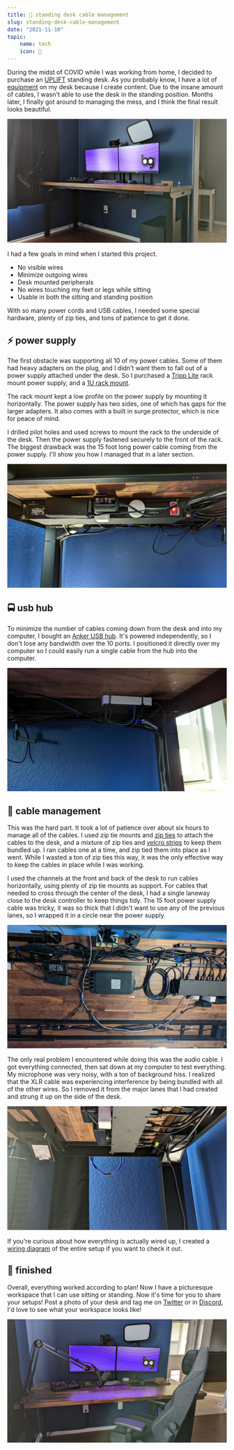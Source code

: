 ```yaml
---
title: 🔌 standing desk cable management
slug: standing-desk-cable-management
date: "2021-11-10"
topic:
    name: tech
    icon: 🔌
---
```


During the midst of COVID while I was working from home, I decided to purchase an [UPLIFT][uplift] standing desk. As you probably know, I have a lot of [equipment][uses] on my desk because I create content. Due to the insane amount of cables, I wasn't able to use the desk in the standing position. Months later, I finally got around to managing the mess, and I think the final result looks beautiful.

![desk][desk]

I had a few goals in mind when I started this project.

-   No visible wires
-   Minimize outgoing wires
-   Desk mounted peripherals
-   No wires touching my feet or legs while sitting
-   Usable in both the sitting and standing position

With so many power cords and USB cables, I needed some special hardware, plenty of zip ties, and tons of patience to get it done.

## ⚡ power supply

The first obstacle was supporting all 10 of my power cables. Some of them had heavy adapters on the plug, and I didn't want them to fall out of a power supply attached under the desk. So I purchased a [Tripp Lite][tripp-lite] rack mount power supply, and a [1U rack mount][rack-mount].

The rack mount kept a low profile on the power supply by mounting it horizontally. The power supply has two sides, one of which has gaps for the larger adapters. It also comes with a built in surge protector, which is nice for peace of mind.

I drilled pilot holes and used screws to mount the rack to the underside of the desk. Then the power supply fastened securely to the front of the rack. The biggest drawback was the 15 foot long power cable coming from the power supply. I'll show you how I managed that in a later section.

![power][power]

## 🚍 usb hub

To minimize the number of cables coming down from the desk and into my computer, I bought an [Anker USB hub][anker]. It's powered independently, so I don't lose any bandwidth over the 10 ports. I positioned it directly over my computer so I could easily run a single cable from the hub into the computer.

![usb][usb]

## 🔌 cable management

This was the hard part. It took a lot of patience over about six hours to manage all of the cables. I used zip tie mounts and [zip ties][zip-ties] to attach the cables to the desk, and a mixture of zip ties and [velcro strips][velcro-strips] to keep them bundled up. I ran cables one at a time, and zip tied them into place as I went. While I wasted a ton of zip ties this way, it was the only effective way to keep the cables in place while I was working.

I used the channels at the front and back of the desk to run cables horizontally, using plenty of zip tie mounts as support. For cables that needed to cross through the center of the desk, I had a single laneway close to the desk controller to keep things tidy. The 15 foot power supply cable was tricky, it was so thick that I didn't want to use any of the previous lanes, so I wrapped it in a circle near the power supply.

![cables][cables]

The only real problem I encountered while doing this was the audio cable. I got everything connected, then sat down at my computer to test everything. My microphone was very noisy, with a ton of background hiss. I realized that the XLR cable was experiencing interference by being bundled with all of the other wires. So I removed it from the major lanes that I had created and strung it up on the side of the desk.

![audio][audio]

If you're curious about how everything is actually wired up, I created a [wiring diagram][wiring] of the entire setup if you want to check it out.

## 🤩 finished

Overall, everything worked according to plan! Now I have a picturesque workspace that I can use sitting or standing. Now it's time for you to share your setups! Post a photo of your desk and tag me on [Twitter][twitter] or in [Discord][discord], I'd love to see what your workspace looks like!

![chair][chair]

[desk]: images/desk.jpg
[audio]: images/audio.jpg
[cables]: images/cables.jpg
[power]: images/power.jpg
[usb]: images/usb.jpg
[chair]: images/chair.jpg
[uplift]: https://upliftdesk.com
[uses]: https://bradgarropy.com/uses
[tripp-lite]: https://amazon.com/gp/product/B00006B83A
[rack-mount]: https://amazon.com/gp/product/B0822MJRT9
[anker]: https://amazon.com/gp/product/B005NGQWL2
[zip-ties]: https://amazon.com/Adhesive-Management-Anchors-Organizer-Holders/dp/B08F77YVYB
[velcro-strips]: https://amazon.com/gp/product/B001E1Y5O6
[twitter]: https://twitter.com/bradgarropy
[discord]: https://bradgarropy.com/discord
[wiring]: https://figma.com/file/zZRndHhjo3waexZliYR9Yt/desk
